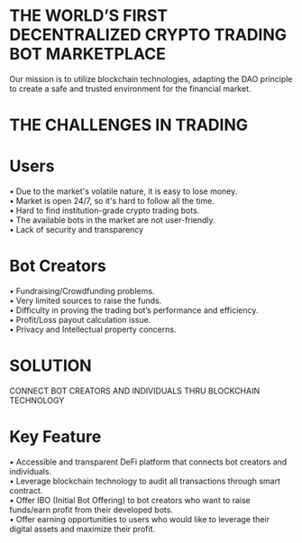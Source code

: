 # THE WORLD’S FIRST DECENTRALIZED CRYPTO TRADING BOT MARKETPLACE

Our mission is to utilize blockchain technologies, adapting the DAO principle to create a safe and trusted environment for the financial market.

# THE CHALLENGES IN TRADING

# Users

• Due to the market's volatile nature, it is easy to lose money.<br/>
• Market is open 24/7, so it's hard to follow all the time.<br/>
• Hard to find institution-grade crypto trading bots.<br/>
• The available bots in the market are not user-friendly.<br/>
• Lack of security and transparency<br/>

# Bot Creators

• Fundraising/Crowdfunding problems.<br/>
• Very limited sources to raise the funds.<br/>
• Difficulty in proving the trading bot’s performance and efficiency.<br/>
• Profit/Loss payout calculation issue.<br/>
• Privacy and Intellectual property concerns.<br/>

# SOLUTION

CONNECT BOT CREATORS AND INDIVIDUALS THRU BLOCKCHAIN TECHNOLOGY

# Key Feature

• Accessible and transparent DeFi platform that connects bot creators and individuals. <br/>
• Leverage blockchain technology to audit all transactions through smart contract. <br/>
• Offer IBO (Initial Bot Offering) to bot creators who want to raise funds/earn profit from their developed bots.<br/>
• Offer earning opportunities to users who would like to leverage their digital assets and maximize their profit.<br/>
